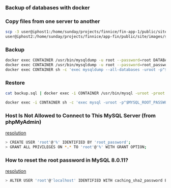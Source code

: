 ### Backup of databases with docker

### Copy files from one server to another
```bash
scp -3 user@iphost1:/home/sunday/projects/finnice/fin-app-1/public/site/images/slides/* \
user@iphost2:/home/sunday/projects/finnice/app-fin/public/site/images/slides
```

### Backup
```bash
docker exec CONTAINER /usr/bin/mysqldump -u root --password=root DATABASE > backup.sql
docker exec CONTAINER /usr/bin/mysqldump -u root --password=root_password --add-drop-database --databases NAME_DB > mysql84-service/backups/NAME_DB.sql
docker exec CONTAINER sh -c 'exec mysqldump --all-databases -uroot -p"$MYSQL_ROOT_PASSWORD"' > /some/path/on/your/host/all-databases.sql
```

### Restore
```bash
cat backup.sql | docker exec -i CONTAINER /usr/bin/mysql -uroot -proot DATABASE

docker exec -i CONTAINER sh -c 'exec mysql -uroot -p"$MYSQL_ROOT_PASSWORD"' < /some/path/on/your/host/all-databases.sql
```

### Host Is Not Allowed to Connect to This MySQL Server (from phpMyAdmin)

[resolution](https://support.infrasightlabs.com/troubleshooting/host-is-not-allowed-to-connect-to-this-mysql-server/)

```bash
> CREATE USER 'root'@'%' IDENTIFIED BY 'root_password';
> GRANT ALL PRIVILEGES ON *.* TO 'root'@'%' WITH GRANT OPTION;
```

### How to reset the root password in MySQL 8.0.11?

[resolution](https://stackoverflow.com/questions/50691977/how-to-reset-the-root-password-in-mysql-8-0-11)

```bash
> ALTER USER 'root'@'localhost' IDENTIFIED WITH caching_sha2_password BY 'yourpasswd';
```